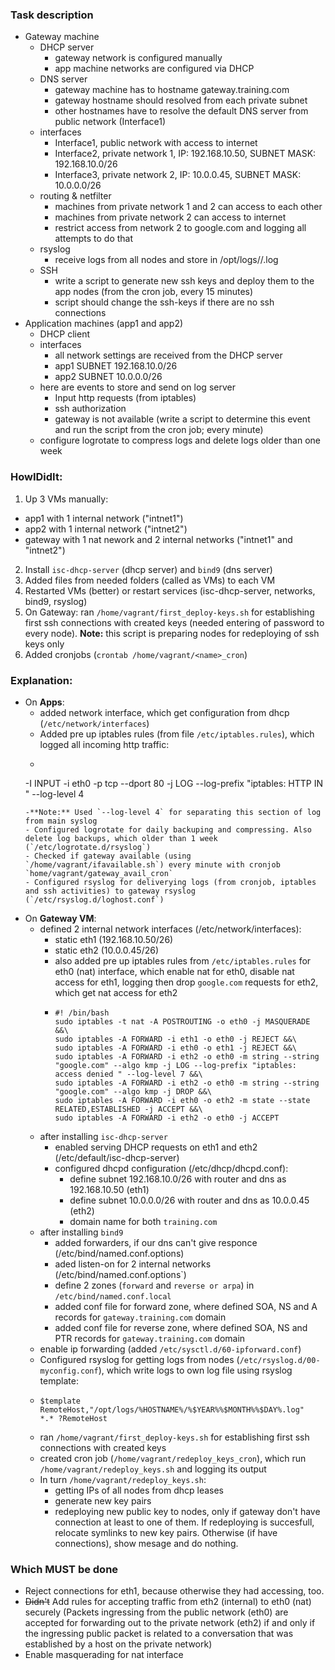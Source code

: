 ### Task description
- Gateway machine
  - DHCP server
    - gateway network is configured manually
    - app machine networks are configured via DHCP
  - DNS server
    - gateway machine has to hostname gateway.training.com
    - gateway hostname should resolved from each private subnet
    - other hostnames have to resolve the default DNS server from public network (Interface1)
  - interfaces
    - Interface1, public network with access to internet
    - Interface2, private network 1, IP: 192.168.10.50, SUBNET MASK: 192.168.10.0/26
    - Interface3, private network 2, IP: 10.0.0.45, SUBNET MASK: 10.0.0.0/26
  - routing & netfilter
    - machines from private network 1 and 2 can access to each other
    - machines from private network 2 can access to internet
    - restrict access from network 2 to google.com and logging all attempts to do that
  - rsyslog
    - receive logs from all nodes and store in /opt/logs/<ip-or-host>/<date>.log
  - SSH
    - write a script to generate new ssh keys and deploy them to the app nodes (from the cron job, every 15 minutes)
    - script should change the ssh-keys if there are no ssh connections
- Application machines (app1 and app2)
  - DHCP client
  - interfaces
    - all network settings are received from the DHCP server
    - app1 SUBNET 192.168.10.0/26
    - app2 SUBNET 10.0.0.0/26
  - here are events to store and send on log server
    - Input http requests (from iptables)
    - ssh authorization
    - gateway is not available (write a script to determine this event and run the script from the cron job; every minute)
  - configure logrotate to compress logs and delete logs older than one week

### HowIDidIt:
1. Up 3 VMs manually:
  - app1 with 1 internal network ("intnet1")
  - app2 with 1 internal network ("intnet2")
  - gateway with 1 nat nework and 2 internal networks ("intnet1" and "intnet2")
2. Install `isc-dhcp-server` (dhcp server) and `bind9` (dns server)
3. Added files from needed folders (called as VMs) to each VM
4. Restarted VMs (better) or restart services (isc-dhcp-server, networks, bind9, rsyslog)
5. On Gateway: ran `/home/vagrant/first_deploy-keys.sh` for establishing first ssh connections with created keys (needed entering of password to every node). **Note:** this script is preparing nodes for redeploying of ssh keys only 
6. Added cronjobs (`crontab /home/vagrant/<name>_cron`)

### Explanation:
 - On **Apps**:
   - added network interface, which get configuration from dhcp (`/etc/network/interfaces`)
   - Added pre up iptables rules (from file `/etc/iptables.rules`), which logged all incoming http traffic: 
   - ```
   -I INPUT -i eth0 -p tcp --dport 80 -j LOG --log-prefix "iptables: HTTP IN " --log-level 4
   ```
   -**Note:** Used `--log-level 4` for separating this section of log from main syslog  
   - Configured logrotate for daily backuping and compressing. Also delete log backups, which older than 1 week (`/etc/logrotate.d/rsyslog`)
   - Checked if gateway available (using `/home/vagrant/ifavailable.sh`) every minute with cronjob `home/vagrant/gateway_avail_cron`
   - Configured rsyslog for deliverying logs (from cronjob, iptables and ssh activities) to gateway rsyslog (`/etc/rsyslog.d/loghost.conf`)
 - On **Gateway VM**:
   - defined 2 internal network interfaces (/etc/network/interfaces):
     - static eth1 (192.168.10.50/26)
     - static eth2 (10.0.0.45/26)
     - also added pre up iptables rules from `/etc/iptables.rules` for eth0 (nat) interface, which enable nat for eth0, disable nat access for eth1, logging then drop `google.com` requests for eth2, which get nat access for eth2
     - ```
       #! /bin/bash
       sudo iptables -t nat -A POSTROUTING -o eth0 -j MASQUERADE &&\
       sudo iptables -A FORWARD -i eth1 -o eth0 -j REJECT &&\
       sudo iptables -A FORWARD -i eth0 -o eth1 -j REJECT &&\
       sudo iptables -A FORWARD -i eth2 -o eth0 -m string --string "google.com" --algo kmp -j LOG --log-prefix "iptables: access denied " --log-level 7 &&\
       sudo iptables -A FORWARD -i eth2 -o eth0 -m string --string "google.com" --algo kmp -j DROP &&\
       sudo iptables -A FORWARD -i eth0 -o eth2 -m state --state RELATED,ESTABLISHED -j ACCEPT &&\
       sudo iptables -A FORWARD -i eth2 -o eth0 -j ACCEPT
   - after installing `isc-dhcp-server`
     - enabled serving DHCP requests on eth1 and eth2 (/etc/default/isc-dhcp-server)
     - configured dhcpd configuration (/etc/dhcp/dhcpd.conf):
       - define subnet 192.168.10.0/26 with router and dns as 192.168.10.50 (eth1)
       - define subnet 10.0.0.0/26 with router and dns as 10.0.0.45 (eth2)
       - domain name for both `training.com`
   - after installing `bind9`
     - added forwarders, if our dns can't give responce (/etc/bind/named.conf.options)
     - aded listen-on for 2 internal networks (/etc/bind/named.conf.options`)
     - define 2 zones (`forward` and `reverse or arpa`) in `/etc/bind/named.conf.local`
     - added conf file for forward zone, where defined SOA, NS and A records for `gateway.training.com` domain
     - added conf file for reverse zone, where defined SOA, NS and PTR records for `gateway.training.com` domain
   - enable ip forwarding (added `/etc/sysctl.d/60-ipforward.conf`)
   - Configured rsyslog for getting logs from nodes (`/etc/rsyslog.d/00-myconfig.conf`), which write logs to own log file using rsyslog template:
   - ```
     $template RemoteHost,"/opt/logs/%HOSTNAME%/%$YEAR%%$MONTH%%$DAY%.log"
     *.* ?RemoteHost
     ```
   - ran `/home/vagrant/first_deploy-keys.sh` for establishing first ssh connections with created keys
   - created cron job (`/home/vagrant/redeploy_keys_cron`), which run `/home/vagrant/redeploy_keys.sh` and logging its output
   - In turn `/home/vagrant/redeploy_keys.sh`:
     - getting IPs of all nodes from dhcp leases
     - generate new key pairs
     - redeploying new public key to nodes, only if gateway don't have connection at least to one of them. If redeploying is succesfull, relocate symlinks to new key pairs. Otherwise (if have connections), show mesage and do nothing.
### Which MUST be done
 - Reject connections for eth1, because otherwise they had accessing, too. 
 - ~~Didn't~~ Add rules for accepting traffic from eth2 (internal) to eth0 (nat) securely (Packets ingressing from the public network (eth0) are accepted for forwarding out to the private network (eth2) if and only if the ingressing public packet is related to a conversation that was established by a host on the private network)
 - Enable masquerading for nat interface
